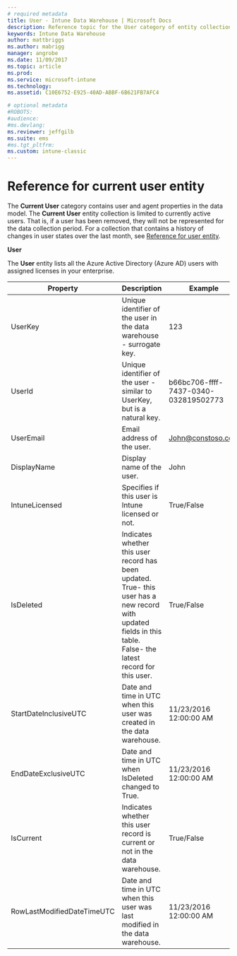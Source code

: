 ```yaml
---
# required metadata
title: User - Intune Data Warehouse | Microsoft Docs 
description: Reference topic for the User category of entity collections in the Intune Data Warehouse API.
keywords: Intune Data Warehouse
author: mattbriggs
ms.author: mabrigg
manager: angrobe
ms.date: 11/09/2017
ms.topic: article
ms.prod:
ms.service: microsoft-intune
ms.technology:
ms.assetid: C10E6752-E925-40AD-ABBF-6B621FB7AFC4

# optional metadata
#ROBOTS:
#audience:
#ms.devlang:
ms.reviewer: jeffgilb
ms.suite: ems
#ms.tgt_pltfrm:
ms.custom: intune-classic
---
```


# Reference for current user entity

The **Current User** category contains user and agent properties in the data model. The **Current User** entity collection is limited to currently active users. That is, if a user has been removed, they will not be represented for the data collection period. For a collection that contains a history of changes in user states over the last month, see [Reference for user entity](reports-ref-user.md).

**User**

The **User** entity lists all the Azure Active Directory (Azure AD) users with assigned licenses in your enterprise.

| Property  | Description | Example |
|---------|------------|--------|
| UserKey |Unique identifier of the user in the data warehouse - surrogate key. |123 |
| UserId |Unique identifier of the user  - similar to UserKey, but is a natural key. |b66bc706-ffff-7437-0340-032819502773 |
| UserEmail |Email address of the user. |John@constoso.com |
| DisplayName |Display name of the user. |John |
| IntuneLicensed |Specifies if this user is Intune licensed or not. |True/False |
| IsDeleted |Indicates whether this user record has been updated.  True- this user has a new record with updated fields in this table. False- the latest record for this user. |True/False |
| StartDateInclusiveUTC |Date and time in UTC when this user was created in the data warehouse. |11/23/2016 12:00:00 AM |
| EndDateExclusiveUTC |Date and time in UTC when IsDeleted changed to True. |11/23/2016 12:00:00 AM |
| IsCurrent |Indicates whether this user record is current or not in the data warehouse. |True/False |
| RowLastModifiedDateTimeUTC |Date and time in UTC when this user was last modified in the data warehouse. |11/23/2016 12:00:00 AM |

